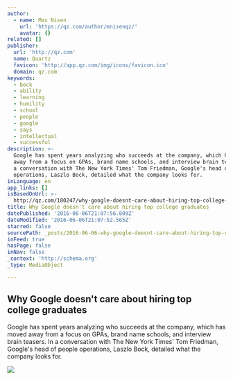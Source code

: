 ```yaml
---
author:
  - name: Max Nisen
    url: 'https://qz.com/author/mnisenqz/'
    avatar: {}
related: []
publisher:
  url: 'http://qz.com'
  name: Quartz
  favicon: 'http://app.qz.com/img/icons/favicon.ico'
  domain: qz.com
keywords:
  - bock
  - ability
  - learning
  - humility
  - school
  - people
  - google
  - says
  - intellectual
  - successful
description: >-
  Google has spent years analyzing who succeeds at the company, which has moved
  away from a focus on GPAs, brand name schools, and interview brain teasers. In
  a conversation with The New York Times' Tom Friedman, Google's head of people
  operations, Laszlo Bock, detailed what the company looks for.
inLanguage: en
app_links: []
isBasedOnUrl: >-
  http://qz.com/180247/why-google-doesnt-care-about-hiring-top-college-graduates/
title: Why Google doesn't care about hiring top college graduates
datePublished: '2016-06-06T21:07:56.809Z'
dateModified: '2016-06-06T21:07:52.565Z'
starred: false
sourcePath: _posts/2016-06-06-why-google-doesnt-care-about-hiring-top-college-graduates.md
inFeed: true
hasPage: false
inNav: false
_context: 'http://schema.org'
_type: MediaObject

---
```

<article style=""><h1>Why Google doesn't care about hiring top college graduates</h1><p>Google has spent years analyzing who succeeds at the company, which has moved away from a focus on GPAs, brand name schools, and interview brain teasers. In a conversation with The New York Times' Tom Friedman, Google's head of people operations, Laszlo Bock, detailed what the company looks for.</p><img src="https://i1.wp.com/qzprod.files.wordpress.com/2014/02/rtr3acyo.jpg?fit=440%2C330&amp;quality=80&amp;strip=all&amp;ssl=1" /></article>